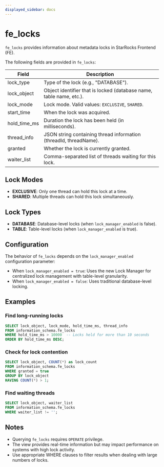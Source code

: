 ```yaml
---
displayed_sidebar: docs
---
```


# fe_locks

`fe_locks` provides information about metadata locks in StarRocks Frontend (FE).

The following fields are provided in `fe_locks`:

| **Field**      | **Description**                                              |
| -------------- | ------------------------------------------------------------ |
| lock_type      | Type of the lock (e.g., "DATABASE").                        |
| lock_object    | Object identifier that is locked (database name, table name, etc.). |
| lock_mode      | Lock mode. Valid values: `EXCLUSIVE`, `SHARED`.             |
| start_time     | When the lock was acquired.                                  |
| hold_time_ms   | Duration the lock has been held (in milliseconds).          |
| thread_info    | JSON string containing thread information (threadId, threadName). |
| granted        | Whether the lock is currently granted.                       |
| waiter_list    | Comma-separated list of threads waiting for this lock.      |

## Lock Modes

- **EXCLUSIVE**: Only one thread can hold this lock at a time.
- **SHARED**: Multiple threads can hold this lock simultaneously.

## Lock Types

- **DATABASE**: Database-level locks (when `lock_manager_enabled` is false).
- **TABLE**: Table-level locks (when `lock_manager_enabled` is true).

## Configuration

The behavior of `fe_locks` depends on the `lock_manager_enabled` configuration parameter:

- When `lock_manager_enabled = true`: Uses the new Lock Manager for centralized lock management with table-level granularity.
- When `lock_manager_enabled = false`: Uses traditional database-level locking.

## Examples

### Find long-running locks

```sql
SELECT lock_object, lock_mode, hold_time_ms, thread_info
FROM information_schema.fe_locks 
WHERE hold_time_ms > 10000  -- Locks held for more than 10 seconds
ORDER BY hold_time_ms DESC;
```

### Check for lock contention

```sql
SELECT lock_object, COUNT(*) as lock_count
FROM information_schema.fe_locks 
WHERE granted = true
GROUP BY lock_object
HAVING COUNT(*) > 1;
```

### Find waiting threads

```sql
SELECT lock_object, waiter_list
FROM information_schema.fe_locks 
WHERE waiter_list != '';
```

## Notes

- Querying `fe_locks` requires `OPERATE` privilege.
- The view provides real-time information but may impact performance on systems with high lock activity.
- Use appropriate WHERE clauses to filter results when dealing with large numbers of locks.